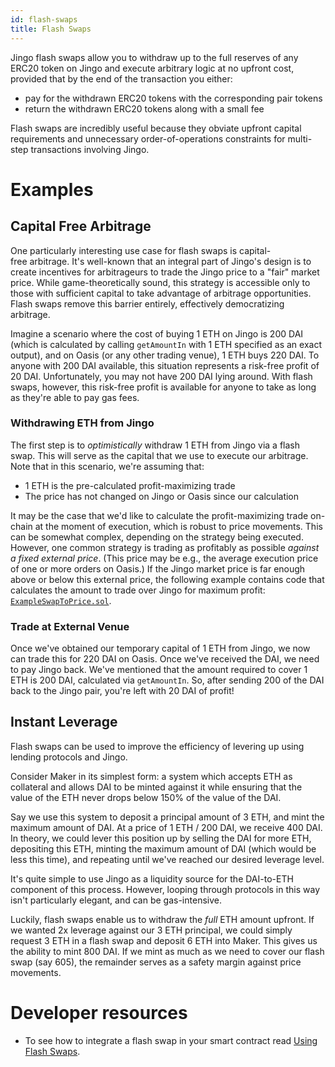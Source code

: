 ```yaml
---
id: flash-swaps
title: Flash Swaps
---
```


Jingo flash swaps allow you to withdraw up to the full reserves of any ERC20 token on Jingo and execute arbitrary logic at no upfront cost, provided that by the end of the transaction you either:

- pay for the withdrawn ERC20 tokens with the corresponding pair tokens
- return the withdrawn ERC20 tokens along with a small fee

Flash swaps are incredibly useful because they obviate upfront capital requirements and unnecessary order-of-operations constraints for multi-step transactions involving Jingo.

# Examples

## Capital Free Arbitrage

One particularly interesting use case for flash swaps is capital-free arbitrage. It's well-known that an integral part of Jingo's design is to create incentives for arbitrageurs to trade the Jingo price to a "fair" market price. While game-theoretically sound, this strategy is accessible only to those with sufficient capital to take advantage of arbitrage opportunities. Flash swaps remove this barrier entirely, effectively democratizing arbitrage.

Imagine a scenario where the cost of buying 1 ETH on Jingo is 200 DAI (which is calculated by calling `getAmountIn` with 1 ETH specified as an exact output), and on Oasis (or any other trading venue), 1 ETH buys 220 DAI. To anyone with 200 DAI available, this situation represents a risk-free profit of 20 DAI. Unfortunately, you may not have 200 DAI lying around. With flash swaps, however, this risk-free profit is available for anyone to take as long as they're able to pay gas fees.

### Withdrawing ETH from Jingo

The first step is to _optimistically_ withdraw 1 ETH from Jingo via a flash swap. This will serve as the capital that we use to execute our arbitrage. Note that in this scenario, we're assuming that:

- 1 ETH is the pre-calculated profit-maximizing trade
- The price has not changed on Jingo or Oasis since our calculation

It may be the case that we'd like to calculate the profit-maximizing trade on-chain at the moment of execution, which is robust to price movements. This can be somewhat complex, depending on the strategy being executed. However, one common strategy is trading as profitably as possible _against a fixed external price_. (This price may be e.g., the average execution price of one or more orders on Oasis.) If the Jingo market price is far enough above or below this external price, the following example contains code that calculates the amount to trade over Jingo for maximum profit: [`ExampleSwapToPrice.sol`](https://github.com/Jingo-Finance/v1-periphery/blob/master/contracts/examples/ExampleSwapToPrice.sol).

### Trade at External Venue

Once we've obtained our temporary capital of 1 ETH from Jingo, we now can trade this for 220 DAI on Oasis. Once we've received the DAI, we need to pay Jingo back. We've mentioned that the amount required to cover 1 ETH is 200 DAI, calculated via `getAmountIn`. So, after sending 200 of the DAI back to the Jingo pair, you're left with 20 DAI of profit!

## Instant Leverage

Flash swaps can be used to improve the efficiency of levering up using lending protocols and Jingo.

Consider Maker in its simplest form: a system which accepts ETH as collateral and allows DAI to be minted against it while ensuring that the value of the ETH never drops below 150% of the value of the DAI.

Say we use this system to deposit a principal amount of 3 ETH, and mint the maximum amount of DAI. At a price of 1 ETH / 200 DAI, we receive 400 DAI. In theory, we could lever this position up by selling the DAI for more ETH, depositing this ETH, minting the maximum amount of DAI (which would be less this time), and repeating until we've reached our desired leverage level.

It's quite simple to use Jingo as a liquidity source for the DAI-to-ETH component of this process. However, looping through protocols in this way isn't particularly elegant, and can be gas-intensive.

Luckily, flash swaps enable us to withdraw the _full_ ETH amount upfront. If we wanted 2x leverage against our 3 ETH principal, we could simply request 3 ETH in a flash swap and deposit 6 ETH into Maker. This gives us the ability to mint 800 DAI. If we mint as much as we need to cover our flash swap (say 605), the remainder serves as a safety margin against price movements.

# Developer resources

- To see how to integrate a flash swap in your smart contract read [Using Flash Swaps](../../guides/smart-contract-integration/using-flash-swaps).
